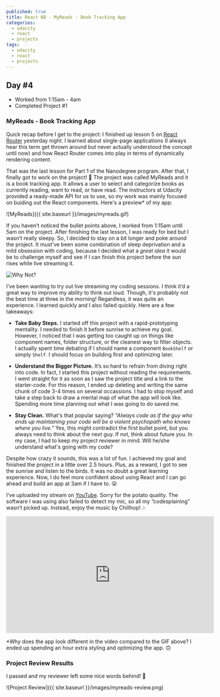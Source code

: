 ```yaml
---
published: true
title: React ND - MyReads - Book Tracking App
categories:
  - udacity
  - react
  - projects
tags:
  - udacity
  - react
  - projects
---
```

## Day #4 
* Worked from 1:15am - 4am
* Completed Project #1 

### MyReads - Book Tracking App

Quick recap before I get to the project: I finished up lesson 5 on [React Router][1] yesterday night. I learned about single-page applications (I always hear this term get thrown around but never actually understood the concept until now) and how React Router comes into play in terms of dynamically rendering content.

That was the last lesson for Part 1 of the Nanodegree program. After that, I finally got to work on the project! 🙌 The project was called MyReads and it is a book tracking app. It allows a user to select and categorize books as currently reading, want to read, or have read. The instructors at Udacity provided a ready-made API for us to use, so my work was mainly focused on buiding out the React components. Here's a preview* of my app:

![MyReads]({{ site.baseurl }}/images/myreads.gif)

If you haven’t noticed the bullet points above, I worked from 1:15am until 5am on the project. After finishing the last lesson, I was ready for bed but I wasn’t really sleepy. So, I decided to stay on a bit longer and poke around the project. It must’ve been some combination of sleep deprivation and a mild obsession with coding, because I decided what a *great idea* it would be to challenge myself and see if I can finish this project before the sun rises while live streaming it.

![Why Not?](https://media.giphy.com/media/95NwL94YOgMzC/giphy.gif)

I’ve been wanting to try out live streaming my coding sessions. I think it’d a great way to improve my ability to think out loud. Though, it's probably not the best time at three in the morning! Regardless, it was quite an experience. I learned quickly and I also failed quickly. Here are a few takeaways:

* **Take Baby Steps.** I started off this project with a rapid-prototyping mentality. I needed to finish it before sunrise to achieve my goal. However, I noticed that I was getting too caught up on things like component names, folder structure, or the cleanest way to filter objects. I actually spent time debating if I should name a component `BookShelf` or simply `Shelf`. I should focus on building first and optimizing later. 

* **Understand the Bigger Picture.** It’s so hard to refrain from diving right into code. In fact, I started this project without reading the requirements. I went straight for it as soon as I saw the project title and a link to the starter-code. For this reason, I ended up deleting and writing the same chunk of code 3-4 times on several occassions. I had to stop myself and take a step back to draw a mental map of what the app will look like. Spending more time planning out what I was going to do saved me.

* **Stay Clean.** What's that popular saying? *"Always code as if the guy who ends up maintaining your code will be a violent psychopath who knows where you live."* Yes, this might contradict the first bullet point, but you always need to think about the next guy. If not, think about future you. In my case, I had to keep my project reviewer in mind. Will he/she understand what's going with my code?

Despite how crazy it sounds, this was a lot of fun. I achieved my goal and finished the project in a little over 2.5 hours. Plus, as a reward, I got to see the sunrise and listen to the birds. It was no doubt a great learning experience. Now, I do feel more confident about using React and I can go ahead and build an app at 3am if I have to. 😝

I’ve uploaded my stream on [YouTube][2]. Sorry for the potato quality. The software I was using also failed to detect my mic, so all my “codesplaining” wasn’t picked up. Instead, enjoy the music by Chillhop! 🎶

<iframe width="560" height="315" src="https://www.youtube.com/embed/ezAG3BDE-Yw" frameborder="0" allowfullscreen></iframe>

\*Why does the app look different in the video compared to the GIF above? I ended up spending an hour extra styling and optimizing the app. 🙃 

### Project Review Results

I passed and my reviewer left some nice words behind! 🎉 

![Project Review]({{ site.baseurl }}/images/myreads-review.png)


[1]: https://reacttraining.com/react-router/
[2]: https://www.youtube.com/watch?v=ezAG3BDE-Yw
